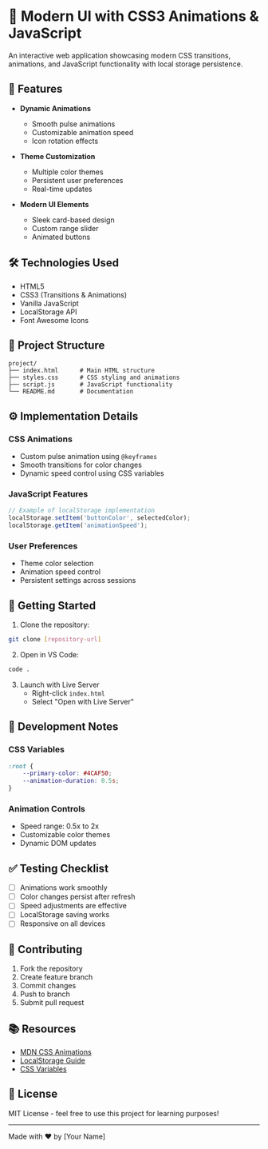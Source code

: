 # 🎨 Modern UI with CSS3 Animations & JavaScript

An interactive web application showcasing modern CSS transitions, animations, and JavaScript functionality with local storage persistence.

## 🎯 Features

- **Dynamic Animations**
  - Smooth pulse animations
  - Customizable animation speed
  - Icon rotation effects
  
- **Theme Customization**
  - Multiple color themes
  - Persistent user preferences
  - Real-time updates

- **Modern UI Elements**
  - Sleek card-based design
  - Custom range slider
  - Animated buttons

## 🛠️ Technologies Used

- HTML5
- CSS3 (Transitions & Animations)
- Vanilla JavaScript
- LocalStorage API
- Font Awesome Icons

## 📁 Project Structure

```
project/
├── index.html      # Main HTML structure
├── styles.css      # CSS styling and animations
├── script.js       # JavaScript functionality
└── README.md       # Documentation
```

## ⚙️ Implementation Details

### CSS Animations
- Custom pulse animation using `@keyframes`
- Smooth transitions for color changes
- Dynamic speed control using CSS variables

### JavaScript Features
```javascript
// Example of localStorage implementation
localStorage.setItem('buttonColor', selectedColor);
localStorage.getItem('animationSpeed');
```

### User Preferences
- Theme color selection
- Animation speed control
- Persistent settings across sessions

## 🚀 Getting Started

1. Clone the repository:
```bash
git clone [repository-url]
```

2. Open in VS Code:
```bash
code .
```

3. Launch with Live Server
   - Right-click `index.html`
   - Select "Open with Live Server"

## 📝 Development Notes

### CSS Variables
```css
:root {
    --primary-color: #4CAF50;
    --animation-duration: 0.5s;
}
```

### Animation Controls
- Speed range: 0.5x to 2x
- Customizable color themes
- Dynamic DOM updates

## ✅ Testing Checklist

- [ ] Animations work smoothly
- [ ] Color changes persist after refresh
- [ ] Speed adjustments are effective
- [ ] LocalStorage saving works
- [ ] Responsive on all devices

## 🤝 Contributing

1. Fork the repository
2. Create feature branch
3. Commit changes
4. Push to branch
5. Submit pull request

## 📚 Resources

- [MDN CSS Animations](https://developer.mozilla.org/en-US/docs/Web/CSS/CSS_Animations)
- [LocalStorage Guide](https://developer.mozilla.org/en-US/docs/Web/API/Window/localStorage)
- [CSS Variables](https://developer.mozilla.org/en-US/docs/Web/CSS/Using_CSS_custom_properties)

## 📄 License

MIT License - feel free to use this project for learning purposes!

---
Made with ❤️ by [Your Name]
